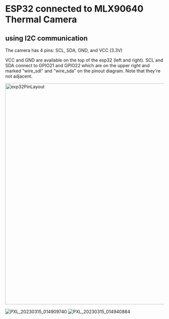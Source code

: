 # ESP32 connected to MLX90640 Thermal Camera 

## using I2C communication

The camera has 4 pins:
SCL,
SDA,
GND, and
VCC (3.3V)

VCC and GND are available on the top of the esp32 (left and right).
SCL and SDA connect to GPIO21 and GPIO22 which are on the upper right and marked "wire_sdl" and "wire_sda" on the pinout diagram. Note that they're not adjacent.


<img width="700" alt="exp32PinLayout" src="https://user-images.githubusercontent.com/732047/225186623-c0967b57-5182-4b17-8dd6-a7605c545f1c.png">

![PXL_20230315_014909740](https://user-images.githubusercontent.com/732047/225184094-d873e56a-4947-47cd-b545-c75538d0e643.jpg)
![PXL_20230315_014940884](https://user-images.githubusercontent.com/732047/225184100-f5652c43-d2e5-4d2c-8c6e-c1380a70412a.jpg)
